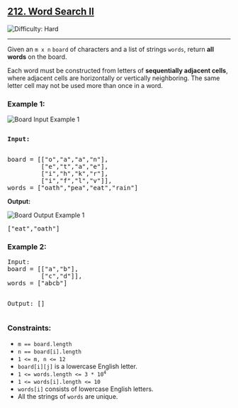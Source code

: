 <h2><a href="https://leetcode.com/problems/word-search-ii/">212. Word Search II</a></h2>
<img src="https://img.shields.io/badge/Difficulty-Hard-red" alt="Difficulty: Hard" />
<hr>

<p>Given an <code>m x n</code> <code>board</code> of characters and a list of strings <code>words</code>, return <strong>all words</strong> on the board.</p>

<p>Each word must be constructed from letters of <strong>sequentially adjacent cells</strong>, where adjacent cells are horizontally or vertically neighboring. The same letter cell may not be used more than once in a word.</p>

<h3>Example 1:</h3>

<img src="https://assets.leetcode.com/uploads/2020/11/07/search1.jpg" alt="Board Input Example 1" />

<pre><p><strong>Input:</strong></p>
board = [["o","a","a","n"],
         ["e","t","a","e"],
         ["i","h","k","r"],
         ["i","f","l","v"]],
words = ["oath","pea","eat","rain"]
</pre>

<p><strong>Output:</strong></p>
<img src="https://assets.leetcode.com/uploads/2020/11/07/search2.jpg" alt="Board Output Example 1" />
<pre>
["eat","oath"]
</pre>

<h3>Example 2:</h3>
<pre>
Input:
board = [["a","b"],
         ["c","d"]],
words = ["abcb"]

Output:
[]
</pre>

<h3>Constraints:</h3>
<ul>
  <li><code>m == board.length</code></li>
  <li><code>n == board[i].length</code></li>
  <li><code>1 &lt;= m, n &lt;= 12</code></li>
  <li><code>board[i][j]</code> is a lowercase English letter.</li>
  <li><code>1 &lt;= words.length &lt;= 3 * 10<sup>4</sup></code></li>
  <li><code>1 &lt;= words[i].length &lt;= 10</code></li>
  <li><code>words[i]</code> consists of lowercase English letters.</li>
  <li>All the strings of <code>words</code> are unique.</li>
</ul>
